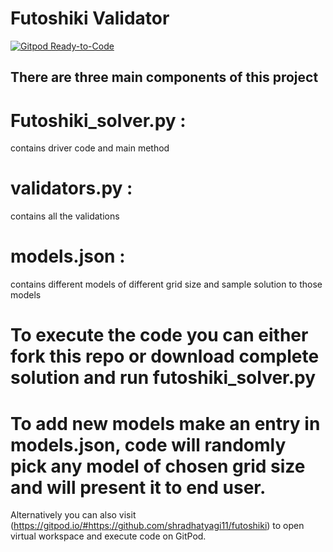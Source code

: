 # Futoshiki Validator
[![Gitpod Ready-to-Code](https://img.shields.io/badge/Gitpod-Ready--to--Code-blue?logo=gitpod)](https://gitpod.io/#https://github.com/shradhatyagi11/futoshiki) 

## There are three main components of this project 

# Futoshiki_solver.py : 
  contains driver code and main method
# validators.py : 
  contains all the validations
# models.json : 
  contains different models of different grid size and sample solution to those models
  
# To execute the code you can either fork this repo or download complete solution and run futoshiki_solver.py

# To add new models make an entry in models.json, code will randomly pick any model of chosen grid size and will present it to end user.

Alternatively you can also visit (https://gitpod.io/#https://github.com/shradhatyagi11/futoshiki) to open virtual workspace and execute code on GitPod.
